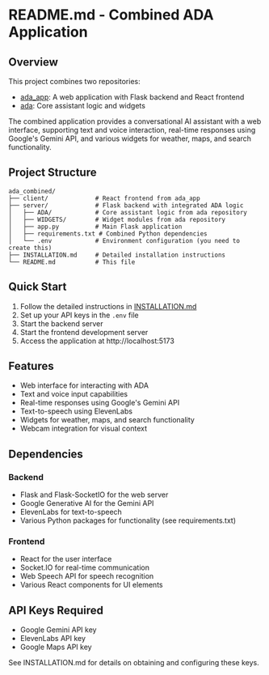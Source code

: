 # README.md - Combined ADA Application

## Overview

This project combines two repositories:
- [ada_app](https://github.com/Nlouis38/ada_app): A web application with Flask backend and React frontend
- [ada](https://github.com/Nlouis38/ada): Core assistant logic and widgets

The combined application provides a conversational AI assistant with a web interface, supporting text and voice interaction, real-time responses using Google's Gemini API, and various widgets for weather, maps, and search functionality.

## Project Structure

```
ada_combined/
├── client/             # React frontend from ada_app
├── server/             # Flask backend with integrated ADA logic
│   ├── ADA/            # Core assistant logic from ada repository
│   ├── WIDGETS/        # Widget modules from ada repository
│   ├── app.py          # Main Flask application
│   ├── requirements.txt # Combined Python dependencies
│   └── .env            # Environment configuration (you need to create this)
├── INSTALLATION.md     # Detailed installation instructions
└── README.md           # This file
```

## Quick Start

1. Follow the detailed instructions in [INSTALLATION.md](./INSTALLATION.md)
2. Set up your API keys in the `.env` file
3. Start the backend server
4. Start the frontend development server
5. Access the application at http://localhost:5173

## Features

- Web interface for interacting with ADA
- Text and voice input capabilities
- Real-time responses using Google's Gemini API
- Text-to-speech using ElevenLabs
- Widgets for weather, maps, and search functionality
- Webcam integration for visual context

## Dependencies

### Backend
- Flask and Flask-SocketIO for the web server
- Google Generative AI for the Gemini API
- ElevenLabs for text-to-speech
- Various Python packages for functionality (see requirements.txt)

### Frontend
- React for the user interface
- Socket.IO for real-time communication
- Web Speech API for speech recognition
- Various React components for UI elements

## API Keys Required

- Google Gemini API key
- ElevenLabs API key
- Google Maps API key

See INSTALLATION.md for details on obtaining and configuring these keys.
